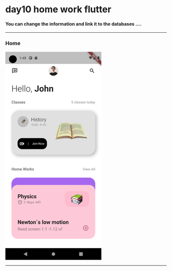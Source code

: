 
 <h1> day10 home work flutter</h1>  
 
 
<h4> You can change the information and link it to the databases ....</h4>


<hr>


<h3>Home</h3> 


<img src="https://github.com/abenkoula71/day10-home-work-flutter/blob/main/Screenshot_1680313691.png" width="300" /> 

<hr>
